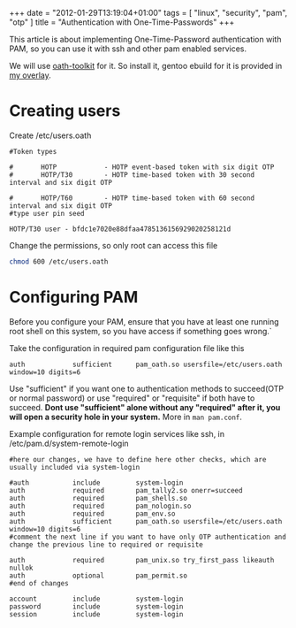 +++
date = "2012-01-29T13:19:04+01:00"
tags = [ "linux", "security", "pam", "otp" ]
title = "Authentication with One-Time-Passwords"
+++

This article is about implementing One-Time-Password authentication with PAM, so you can use it with ssh and other pam enabled services.

We will use [oath-toolkit](http://www.nongnu.org/oath-toolkit/) for it. So install it, gentoo ebuild for it is provided in [my overlay](https://github.com/artem-sidorenko/portage-2realities).

<!-- more -->

# Creating users

Create /etc/users.oath

```text
#Token types

#       HOTP            - HOTP event-based token with six digit OTP
#       HOTP/T30        - HOTP time-based token with 30 second interval and six digit OTP

#       HOTP/T60        - HOTP time-based token with 60 second interval and six digit OTP
#type user pin seed

HOTP/T30 user - bfdc1e7020e88dfaa4785136156929020258121d
```

Change the permissions, so only root can access this file

```bash
chmod 600 /etc/users.oath
```

# Configuring PAM

Before you configure your PAM, ensure that you have at least one running root shell on this system, so you have access if something goes wrong.`

Take the configuration in required pam configuration file like this

```text
auth            sufficient      pam_oath.so usersfile=/etc/users.oath window=10 digits=6
```

Use "sufficient" if you want one to authentication methods to succeed(OTP or normal password) or use "required" or "requisite" if both have to succeed. **Dont use "sufficient" alone without any "required" after it, you will open a security hole in your system.**  More in `man pam.conf`.

Example configuration for remote login services like ssh, in /etc/pam.d/system-remote-login

```text
#here our changes, we have to define here other checks, which are usually included via system-login

#auth           include         system-login
auth            required        pam_tally2.so onerr=succeed
auth            required        pam_shells.so
auth            required        pam_nologin.so
auth            required        pam_env.so
auth            sufficient      pam_oath.so usersfile=/etc/users.oath window=10 digits=6
#comment the next line if you want to have only OTP authentication and change the previous line to required or requisite

auth            required        pam_unix.so try_first_pass likeauth nullok
auth            optional        pam_permit.so
#end of changes

account         include         system-login
password        include         system-login
session         include         system-login
```
